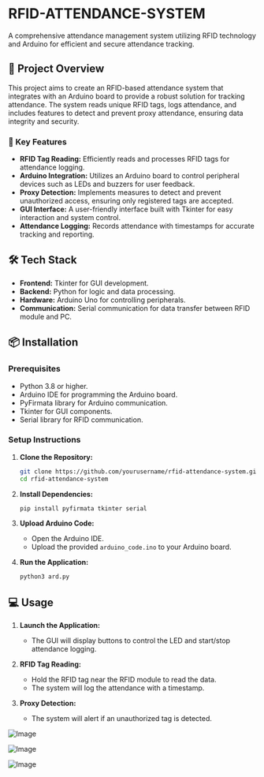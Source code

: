 # RFID-ATTENDANCE-SYSTEM
A comprehensive attendance management system utilizing RFID technology and Arduino for efficient and secure attendance tracking.

## 🧠 Project Overview

This project aims to create an RFID-based attendance system that integrates with an Arduino board to provide a robust solution for tracking attendance. The system reads unique RFID tags, logs attendance, and includes features to detect and prevent proxy attendance, ensuring data integrity and security.

### 🚀 Key Features

- **RFID Tag Reading:** Efficiently reads and processes RFID tags for attendance logging.
- **Arduino Integration:** Utilizes an Arduino board to control peripheral devices such as LEDs and buzzers for user feedback.
- **Proxy Detection:** Implements measures to detect and prevent unauthorized access, ensuring only registered tags are accepted.
- **GUI Interface:** A user-friendly interface built with Tkinter for easy interaction and system control.
- **Attendance Logging:** Records attendance with timestamps for accurate tracking and reporting.

## 🛠️ Tech Stack

- **Frontend:** Tkinter for GUI development.
- **Backend:** Python for logic and data processing.
- **Hardware:** Arduino Uno for controlling peripherals.
- **Communication:** Serial communication for data transfer between RFID module and PC.

## 📦 Installation

### Prerequisites

- Python 3.8 or higher.
- Arduino IDE for programming the Arduino board.
- PyFirmata library for Arduino communication.
- Tkinter for GUI components.
- Serial library for RFID communication.

### Setup Instructions

1. **Clone the Repository:**
   ```bash
   git clone https://github.com/yourusername/rfid-attendance-system.git
   cd rfid-attendance-system
   ```

2. **Install Dependencies:**
   ```bash
   pip install pyfirmata tkinter serial
   ```

3. **Upload Arduino Code:**
   - Open the Arduino IDE.
   - Upload the provided `arduino_code.ino` to your Arduino board.

4. **Run the Application:**
   ```bash
   python3 ard.py
   ```

## 💻 Usage

1. **Launch the Application:**
   - The GUI will display buttons to control the LED and start/stop attendance logging.

2. **RFID Tag Reading:**
   - Hold the RFID tag near the RFID module to read the data.
   - The system will log the attendance with a timestamp.

3. **Proxy Detection:**
   - The system will alert if an unauthorized tag is detected.



![Image](https://github.com/user-attachments/assets/915d3876-491b-49a9-bcea-3acbcac56482)

![Image](https://github.com/user-attachments/assets/69900fa5-ed8e-498d-b4ca-3598d51ae899)

![Image](https://github.com/user-attachments/assets/188a85ed-d1b6-4336-a44d-5fc939ff5993)
